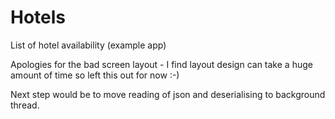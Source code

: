 # Hotels
List of hotel availability (example app)

Apologies for the bad screen layout - I find layout design can take a huge amount of time so left this out for now :-)

Next step would be to move reading of json and deserialising to background thread.

